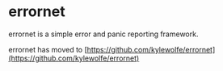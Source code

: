 errornet
========

errornet is a simple error and panic reporting framework.

errornet has moved to [https://github.com/kylewolfe/errornet](https://github.com/kylewolfe/errornet)